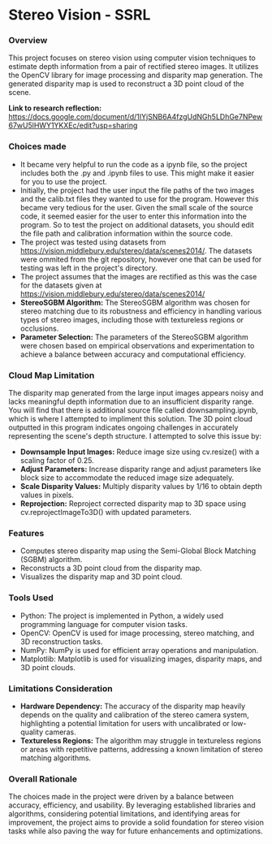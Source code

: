 # Stereo Vision - SSRL
### Overview
This project focuses on stereo vision using computer vision techniques to estimate depth information from a pair of rectified stereo images. It utilizes the OpenCV library for image processing and disparity map generation. The generated disparity map is used to reconstruct a 3D point cloud of the scene.

**Link to research reflection:** https://docs.google.com/document/d/1IYjSNB6A4fzgUdNGh5LDhGe7NPew67wU5lHWY1YKXEc/edit?usp=sharing

### Choices made
- It became very helpful to run the code as a ipynb file, so the project includes both the .py and .ipynb files to use. This might make it easier for you to use the project.
- Initially, the project had the user input the file paths of the two images and the calib.txt files they wanted to use for the program. However this became very tedious for the user. Given the small scale of the source code, it seemed easier for the user to enter this information into the program. So to test the project on additional datasets, you should edit the file path and calibration information within the source code.
- The project was tested using datasets from https://vision.middlebury.edu/stereo/data/scenes2014/. The datasets were ommited from the git repository, however one that can be used for testing was left in the project's directory.
- The project assumes that the images are rectified as this was the case for the datasets given at https://vision.middlebury.edu/stereo/data/scenes2014/
- **StereoSGBM Algorithm:** The StereoSGBM algorithm was chosen for stereo matching due to its robustness and efficiency in handling various types of stereo images, including those with textureless regions or occlusions.
- **Parameter Selection:** The parameters of the StereoSGBM algorithm were chosen based on empirical observations and experimentation to achieve a balance between accuracy and computational efficiency.

### Cloud Map Limitation
The disparity map generated from the large input images appears noisy and lacks meaningful depth information due to an insufficient disparity range. You will find that there is additional source file called downsampling.ipynb, which is where I attempted to impliment this solution. The 3D point cloud outputted in this program indicates ongoing challenges in accurately representing the scene's depth structure. I attempted to solve this issue by:
- **Downsample Input Images:** Reduce image size using cv.resize() with a scaling factor of 0.25.
- **Adjust Parameters:** Increase disparity range and adjust parameters like block size to accommodate the reduced image size adequately.
- **Scale Disparity Values:** Multiply disparity values by 1/16 to obtain depth values in pixels.
- **Reprojection:** Reproject corrected disparity map to 3D space using cv.reprojectImageTo3D() with updated parameters.

### Features
- Computes stereo disparity map using the Semi-Global Block Matching (SGBM) algorithm.
- Reconstructs a 3D point cloud from the disparity map.
- Visualizes the disparity map and 3D point cloud.

### Tools Used
- Python: The project is implemented in Python, a widely used programming language for computer vision tasks.
- OpenCV: OpenCV is used for image processing, stereo matching, and 3D reconstruction tasks.
- NumPy: NumPy is used for efficient array operations and manipulation.
- Matplotlib: Matplotlib is used for visualizing images, disparity maps, and 3D point clouds.

### Limitations Consideration
- **Hardware Dependency:** The accuracy of the disparity map heavily depends on the quality and calibration of the stereo camera system, highlighting a potential limitation for users with uncalibrated or low-quality cameras.
- **Textureless Regions:** The algorithm may struggle in textureless regions or areas with repetitive patterns, addressing a known limitation of stereo matching algorithms.

### Overall Rationale
The choices made in the project were driven by a balance between accuracy, efficiency, and usability. By leveraging established libraries and algorithms, considering potential limitations, and identifying areas for improvement, the project aims to provide a solid foundation for stereo vision tasks while also paving the way for future enhancements and optimizations.




